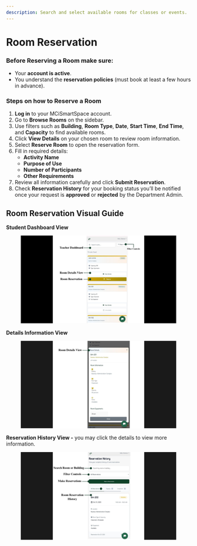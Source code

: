 ```yaml
---
description: Search and select available rooms for classes or events.
---
```


# Room Reservation

### Before Reserving a Room make sure:

* Your **account is active**.
* You understand the **reservation policies** (must book at least a few hours in advance).

### Steps on how to Reserve a Room

1. **Log in** to your MCiSmartSpace account.
2. Go to **Browse Rooms** on the sidebar.
3. Use filters such as **Building**, **Room Type**, **Date**, **Start Time**, **End Time**, and **Capacity** to find available rooms.
4. Click **View Details** on your chosen room to review room information.
5. Select **Reserve Room** to open the reservation form.
6. Fill in required details:
   * **Activity Name**
   * **Purpose of Use**
   * **Number of Participants**
   * **Other Requirements**&#x20;
7. Review all information carefully and click **Submit Reservation**.
8. Check **Reservation History** for your booking status you’ll be notified once your request is **approved** or **rejected** by the Department Admin.



## Room Reservation Visual Guide

**Student Dashboard View**

<figure><img src="../../.gitbook/assets/student dash (1) (1).jpg" alt=""><figcaption></figcaption></figure>

**Details Information View**

<figure><img src="../../.gitbook/assets/student room details (2).jpg" alt=""><figcaption></figcaption></figure>

**Reservation History View -** you may click the details to view more information.

<figure><img src="../../.gitbook/assets/student room reservation (4).jpg" alt=""><figcaption></figcaption></figure>

